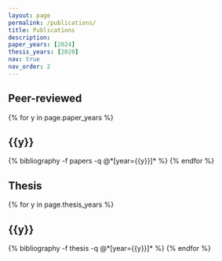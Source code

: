 ```yaml
---
layout: page
permalink: /publications/
title: Publications
description:
paper_years: [2024]
thesis_years: [2020]
nav: true
nav_order: 2
---
```


<!-- _pages/publications.md -->
<div class="publications">
<h2>Peer-reviewed</h2>

{% for y in page.paper_years %}

   <h2 class="year">{{y}}</h2>
  {% bibliography -f papers -q @*[year={{y}}]* %}
{% endfor %}

<div class="publications">
<h2>Thesis</h2>

{% for y in page.thesis_years %}

  <h2 class="year">{{y}}</h2>
  {% bibliography -f thesis -q @*[year={{y}}]* %}
{% endfor %}

</div>
